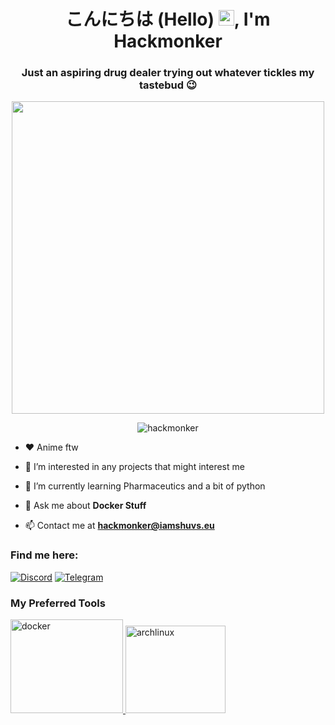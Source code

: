 <h1 align="center"> こんにちは (Hello) <img src="https://media.giphy.com/media/hvRJCLFzcasrR4ia7z/giphy.gif" width="25px">, I'm Hackmonker</h1>
<h3 align="center">Just an aspiring drug dealer trying out whatever tickles my tastebud 😉</h3>
<p align='center'>
  <a href="#"><img src="https://github-readme-stats.vercel.app/api?username=hackmonker&show_icons=true&theme=gotham" width="500"></a>
</p>
<p align="center"> <img src="https://komarev.com/ghpvc/?username=hackmonker&label=Profile%20views&color=0e75b6&style=flat" alt="hackmonker" /> </p>

- ❤️ Anime ftw

- 👀 I’m interested in any projects that might interest me

- 🌱 I’m currently learning Pharmaceutics and a bit of python

- 💬 Ask me about **Docker Stuff**

- 📫 Contact me at **hackmonker@iamshuvs.eu**

<p align="left">
<h3 align="left">Find me here:</h3> 
<a href="https://discord.gg/yBDm2VPeED"><img src="https://img.shields.io/static/v1?logo=discord&label=&message=Discord&color=36393f&style=flat-square" alt="Discord"></a> <a href="https://t.me/nice_guyasshole"><img src="https://img.shields.io/static/v1?logo=telegram&label=&message=Telegram&color=292f35&style=flat-square" alt="Telegram"></a>
</p>

<p align="left">
<h3 align="left">My Preferred Tools</h3>
<p align="left"> <a href="https://www.docker.com/" target="_blank"> <img src="https://www.aldakur.net/wp-content/uploads/2017/03/docker-logo.png" alt="docker" width="180" height="150"/> </a> <a href="https://archlinux.org/" target="_blank"> <img src="https://i.imgur.com/9hAigIA.png" alt="archlinux" width="160" height="140"/> </a> </p>
<!---
hackmonker/hackmonker is a ✨ special ✨ repository because its `README.md` (this file) appears on your GitHub profile.
You can click the Preview link to take a look at your changes.
--->
